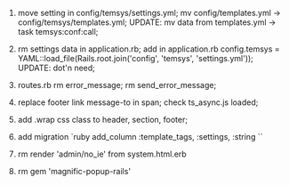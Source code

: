 1. move setting in config/temsys/settings.yml;
mv config/templates.yml -> config/temsys/templates.yml;
UPDATE: mv data from templates.yml -> task temsys:conf:call;

2. rm settings data in application.rb;
add  in application.rb
config.temsys = YAML::load_file(Rails.root.join('config', 'temsys', 'settings.yml'));
UPDATE: dot'n need;

3. routes.rb
rm error_message;
rm send_error_message;

4. replace footer link message-to in span;
check ts_async.js loaded;

5. add .wrap css class to header, section, footer;

6. add migration
`ruby
  add_column :template_tags, :settings, :string
``

7. rm render 'admin/no_ie' from system.html.erb

8. rm gem 'magnific-popup-rails'
